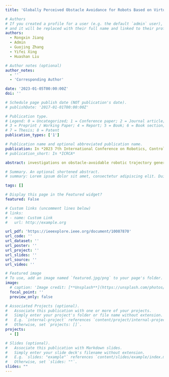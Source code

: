 ```yaml
---
title: 'Globally Perceived Obstacle Avoidance for Robots Based on Virtual Twin and Deep Reinforcement Learning'

# Authors
# If you created a profile for a user (e.g. the default `admin` user), write the username (folder name) here
# and it will be replaced with their full name and linked to their profile.
authors:
  - Rongxin Jiang
  - Admin
  - Guojing Zhang
  - Yifei Xing
  - Huashan Liu

# Author notes (optional)
author_notes:
  - ''
  - 'Corresponding Author'

date: '2023-01-05T00:00:00Z'
doi: ''

# Schedule page publish date (NOT publication's date).
# publishDate: '2017-01-01T00:00:00Z'

# Publication type.
# Legend: 0 = Uncategorized; 1 = Conference paper; 2 = Journal article;
# 3 = Preprint / Working Paper; 4 = Report; 5 = Book; 6 = Book section;
# 7 = Thesis; 8 = Patent
publication_types: ['1']

# Publication name and optional abbreviated publication name.
publication: In *2023 7th International Conference on Robotics, Control and Automation (ICRCA)*
# publication_short: In *ICRCA*

abstract: investigations on obstacle-avoidable robotic trajectory generation is of great significance to the secure production of ordinary machinery factories, which allows robots to work in complex environments. However, conventional collision-free trajectory generation is highly dependent on manual analysis of the environment, making the trajectory generation extremely dedicated. To solve this problem, a more intelligent obstacle-avoidable trajectory generation method based on deep reinforcement learning that can globally perceive obstacle's information and automatically generate trajectories without inverse kinematics is proposed in this paper, where a virtual system corresponding to the physical robot platform is constructed for policy learning motivated by the concept of virtual twin, and an obstacle-avoidable reward with a global perception capability is proposed. Experimental results have verified the superior performance of the proposed method.

# Summary. An optional shortened abstract.
# summary: Lorem ipsum dolor sit amet, consectetur adipiscing elit. Duis posuere tellus ac convallis placerat. Proin tincidunt magna sed ex sollicitudin condimentum.

tags: []

# Display this page in the Featured widget?
featured: False

# Custom links (uncomment lines below)
# links:
# - name: Custom Link
#   url: http://example.org

url_pdf: 'https://ieeexplore.ieee.org/document/10087870'
url_code: ''
url_dataset: ''
url_poster: ''
url_project: ''
url_slides: ''
url_source: ''
url_video: ''

# Featured image
# To use, add an image named `featured.jpg/png` to your page's folder.
image:
  # caption: 'Image credit: [**Unsplash**](https://unsplash.com/photos/pLCdAaMFLTE)'
  focal_point: ''
  preview_only: false

# Associated Projects (optional).
#   Associate this publication with one or more of your projects.
#   Simply enter your project's folder or file name without extension.
#   E.g. `internal-project` references `content/project/internal-project/index.md`.
#   Otherwise, set `projects: []`.
projects:
  - []

# Slides (optional).
#   Associate this publication with Markdown slides.
#   Simply enter your slide deck's filename without extension.
#   E.g. `slides: "example"` references `content/slides/example/index.md`.
#   Otherwise, set `slides: ""`.
slides: ""
---
```


